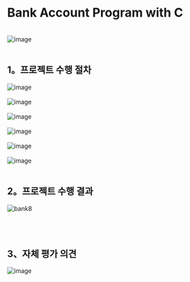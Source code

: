 # Bank Account Program with C
<br>
<img width="８00" alt="image" src="https://github.com/cysim506/BankAccountProgram/blob/main/bank1.PNG">
<br>
<br>

## 1。프로젝트 수행 절차

<img width="８00" alt="image" src="https://github.com/cysim506/BankAccountProgram/blob/main/bank2.PNG">
<br>
<br>
<img width="８00" alt="image" src="https://github.com/cysim506/BankAccountProgram/blob/main/bank3.PNG">
<br>
<br>
<img width="８00" alt="image" src="https://github.com/cysim506/BankAccountProgram/blob/main/bank4.PNG">
<br>
<br>
<img width="８00" alt="image" src="https://github.com/cysim506/BankAccountProgram/blob/main/bank5.PNG">
<br>
<br>
<img width="８00" alt="image" src="https://github.com/cysim506/BankAccountProgram/blob/main/bank6.PNG">
<br>
<br>
<img width="８00" alt="image" src="https://github.com/cysim506/BankAccountProgram/blob/main/bank7.PNG">
<br>
<br>

## 2。프로젝트 수행 결과

![bank8](https://github.com/cysim506/BankAccountProgram/blob/main/bank8.gif)
<br>
<br>
<br>
<br>

## 3、자체 평가 의견

<img width="８00" alt="image" src="https://github.com/cysim506/BankAccountProgram/blob/main/bank9.PNG">



